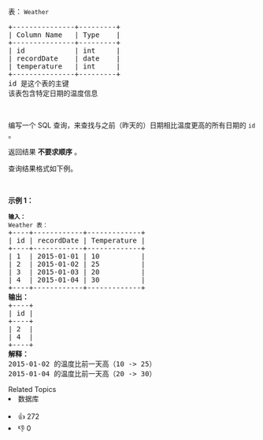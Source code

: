 <div class="original__bRMd">
<div>
<p>表：&nbsp;<code>Weather</code></p>

<pre>
+---------------+---------+
| Column Name   | Type    |
+---------------+---------+
| id            | int     |
| recordDate    | date    |
| temperature   | int     |
+---------------+---------+
id 是这个表的主键
该表包含特定日期的温度信息</pre>

<p>&nbsp;</p>

<p>编写一个 SQL 查询，来查找与之前（昨天的）日期相比温度更高的所有日期的 <code>id</code> 。</p>

<p>返回结果 <strong>不要求顺序</strong> 。</p>

<p>查询结果格式如下例。</p>

<p>&nbsp;</p>

<p><strong>示例 1：</strong></p>

<pre>
<code><strong>输入：</strong>
Weather 表：</code>
+----+------------+-------------+
| id | recordDate | Temperature |
+----+------------+-------------+
| 1  | 2015-01-01 | 10          |
| 2  | 2015-01-02 | 25          |
| 3  | 2015-01-03 | 20          |
| 4  | 2015-01-04 | 30          |
+----+------------+-------------+
<strong>输出：</strong>
+----+
| id |
+----+
| 2  |
| 4  |
+----+
<strong>解释：</strong>
2015-01-02 的温度比前一天高（10 -&gt; 25）
2015-01-04 的温度比前一天高（20 -&gt; 30）</pre>
</div>
</div>
<div><div>Related Topics</div><div><li>数据库</li></div></div><br><div><li>👍 272</li><li>👎 0</li></div>